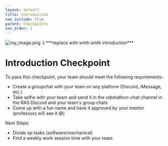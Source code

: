 ```yaml
---
layout: default
title: Introduction
nav_include: true
parent: Checkpoints
nav_order: 1
---
```


<img src="{{ '/_assets/images/my_image.png' | prepend: site.baseurl }}" alt="my_image.png :(">
***replace with smth smth introduction***

# Introduction Checkpoint

To pass this checkpoint, your team should meet the following requirements:

* Create a groupchat with your team on any platform (Discord, iMessage, etc.)
* Take selfie with your team and send it in the robotathon-chat channel in the RAS Discord and your team's group chats
* Come up with a fun name and have it approved by your mentor (professors will see it 😄)

Next Steps:
* Divide up tasks (software/mechanical)
* Find a weekly work session time with your team